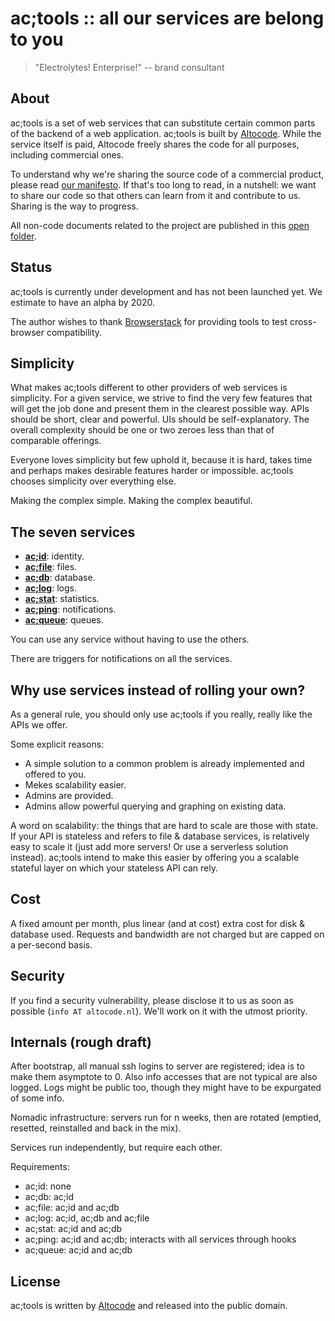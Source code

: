 # ac;tools :: all our services are belong to you

> "Electrolytes! Enterprise!" -- brand consultant

## About

ac;tools is a set of web services that can substitute certain common parts of the backend of a web application. ac;tools is built by [Altocode](https://altocode.nl). While the service itself is paid, Altocode freely shares the code for all purposes, including commercial ones.

To understand why we're sharing the source code of a commercial product, please read [our manifesto](http://federicopereiro.com/manifesto). If that's too long to read, in a nutshell: we want to share our code so that others can learn from it and contribute to us. Sharing is the way to progress.

All non-code documents related to the project are published in this [open folder](https://drive.google.com/drive/folders/1wxafe58S9w2Kz_n-8FJ2CvTLQ6aZqaty).

## Status

ac;tools is currently under development and has not been launched yet. We estimate to have an alpha by 2020.

The author wishes to thank [Browserstack](https://browserstack.com) for providing tools to test cross-browser compatibility.

## Simplicity

What makes ac;tools different to other providers of web services is simplicity. For a given service, we strive to find the very few features that will get the job done and present them in the clearest possible way. APIs should be short, clear and powerful. UIs should be self-explanatory. The overall complexity should be one or two zeroes less than that of comparable offerings.

Everyone loves simplicity but few uphold it, because it is hard, takes time and perhaps makes desirable features harder or impossible. ac;tools chooses simplicity over everything else.

Making the complex simple. Making the complex beautiful.

## The seven services

- [**ac;id**](): identity.
- [**ac;file**](): files.
- [**ac;db**](): database.
- [**ac;log**](): logs.
- [**ac;stat**](): statistics.
- [**ac;ping**](): notifications.
- [**ac;queue**](): queues.

You can use any service without having to use the others.

There are triggers for notifications on all the services.

## Why use services instead of rolling your own?

As a general rule, you should only use ac;tools if you really, really like the APIs we offer.

Some explicit reasons:

- A simple solution to a common problem is already implemented and offered to you.
- Mekes scalability easier.
- Admins are provided.
- Admins allow powerful querying and graphing on existing data.

A word on scalability: the things that are hard to scale are those with state. If your API is stateless and refers to file & database services, is relatively easy to scale it (just add more servers! Or use a serverless solution instead). ac;tools intend to make this easier by offering you a scalable stateful layer on which your stateless API can rely.

## Cost

A fixed amount per month, plus linear (and at cost) extra cost for disk & database used. Requests and bandwidth are not charged but are capped on a per-second basis.

## Security

If you find a security vulnerability, please disclose it to us as soon as possible (`info AT altocode.nl`). We'll work on it with the utmost priority.

## Internals (rough draft)

After bootstrap, all manual ssh logins to server are registered; idea is to make them asymptote to 0. Also info accesses that are not typical are also logged. Logs might be public too, though they might have to be expurgated of some info.

Nomadic infrastructure: servers run for n weeks, then are rotated (emptied, resetted, reinstalled and back in the mix).

Services run independently, but require each other.

Requirements:
- ac;id: none
- ac;db: ac;id
- ac;file: ac;id and ac;db
- ac;log: ac;id, ac;db and ac;file
- ac;stat: ac;id and ac;db
- ac;ping: ac;id and ac;db; interacts with all services through hooks
- ac;queue: ac;id and ac;db

## License

ac;tools is written by [Altocode](https://altocode.nl) and released into the public domain.
